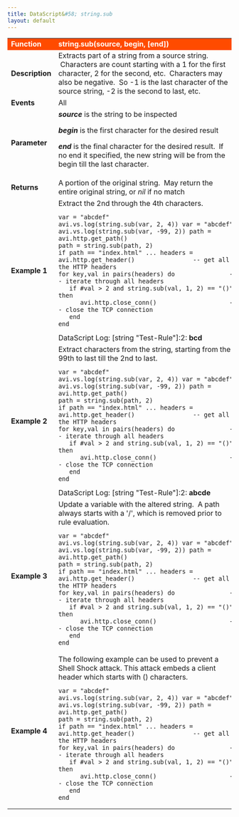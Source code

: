```yaml
---
title: DataScript&#58; string.sub
layout: default
---
```

<table class="table table-hover"> 
 <tbody> 
  <tr bgcolor="ff4b00"> 
   <td width="100"><span style="color: white; font-size: medium;"><strong>Function</strong></span></td> 
   <td width="600"><span style="color: white;"><b>string.sub(source, begin, [end])</b></span></td> 
  </tr> 
  <tr> 
   <td width="100"><span style="font-size: medium;"><strong>Description</strong></span></td> 
   <td width="600">Extracts&nbsp;part of a string&nbsp;from a source string. &nbsp;Characters are count starting with a 1 for the first character, 2 for the second, etc. &nbsp;Characters may also be negative. &nbsp;So -1 is the last character of the source string, -2 is the second to last, etc.</td> 
  </tr> 
  <tr> 
   <td width="100"><span style="font-size: medium;"><strong>Events</strong></span></td> 
   <td width="600">All</td> 
  </tr> 
  <tr> 
   <td width="100"><span style="font-size: medium;"><strong>Parameter</strong></span></td> 
   <td width="600"><strong><em>source</em> </strong>is the string to be&nbsp;inspected<p></p> <p><strong><em>begin</em> </strong>is the first character for the desired result</p> <p><strong><em>end</em> </strong>is the final character&nbsp;for the desired result. &nbsp;If no end it specified, the new string will be from the begin till the last character.</p></td> 
  </tr> 
  <tr> 
   <td width="100"><span style="font-size: medium;"><strong>Returns</strong></span></td> 
   <td width="600">A portion of the original string. &nbsp;May return the entire original string, or <em>nil</em> if no match</td> 
  </tr> 
  <tr> 
   <td width="100"><span style="font-size: medium;"><strong>Example 1</strong></span></td> 
   <td width="600">Extract the 2nd through the 4th characters.<br> 
    <!-- Crayon Syntax Highlighter v2.7.1 --> <pre><code class="language-lua">var = "abcdef"
avi.vs.log(string.sub(var, 2, 4)) var = "abcdef"
avi.vs.log(string.sub(var, -99, 2)) path = avi.http.get_path()
path = string.sub(path, 2)
if path == "index.html" ... headers = avi.http.get_header()&nbsp;&nbsp;&nbsp;&nbsp;&nbsp;&nbsp;&nbsp;&nbsp;&nbsp;&nbsp;&nbsp;&nbsp;&nbsp;&nbsp;&nbsp;&nbsp;-- get all the HTTP headers
for key,val in pairs(headers) do&nbsp;&nbsp;&nbsp;&nbsp;&nbsp;&nbsp;&nbsp;&nbsp;&nbsp;&nbsp;&nbsp;&nbsp;&nbsp;&nbsp; -- iterate through all headers
&nbsp;&nbsp; if #val &gt; 2 and string.sub(val, 1, 2) == "()" then
&nbsp;&nbsp;&nbsp;&nbsp;&nbsp;&nbsp;avi.http.close_conn()&nbsp;&nbsp;&nbsp;&nbsp;&nbsp;&nbsp;&nbsp;&nbsp;&nbsp;&nbsp;&nbsp;&nbsp;&nbsp;&nbsp;&nbsp;&nbsp;&nbsp;&nbsp;&nbsp;&nbsp;-- close the TCP connection
&nbsp;&nbsp; end
end</code></pre> 
    <!-- [Format Time: 0.0022 seconds] --> DataScript Log: [string "Test-Rule"]:2: <strong>bcd</strong></td> 
  </tr> 
  <tr> 
   <td width="100"><span style="font-size: medium;"><strong>Example 2</strong></span></td> 
   <td width="600">Extract characters from the string, starting from the 99th to last till the 2nd to last.<br> 
    <!-- Crayon Syntax Highlighter v2.7.1 --> <pre><code class="language-lua">var = "abcdef"
avi.vs.log(string.sub(var, 2, 4)) var = "abcdef"
avi.vs.log(string.sub(var, -99, 2)) path = avi.http.get_path()
path = string.sub(path, 2)
if path == "index.html" ... headers = avi.http.get_header()&nbsp;&nbsp;&nbsp;&nbsp;&nbsp;&nbsp;&nbsp;&nbsp;&nbsp;&nbsp;&nbsp;&nbsp;&nbsp;&nbsp;&nbsp;&nbsp;-- get all the HTTP headers
for key,val in pairs(headers) do&nbsp;&nbsp;&nbsp;&nbsp;&nbsp;&nbsp;&nbsp;&nbsp;&nbsp;&nbsp;&nbsp;&nbsp;&nbsp;&nbsp; -- iterate through all headers
&nbsp;&nbsp; if #val &gt; 2 and string.sub(val, 1, 2) == "()" then
&nbsp;&nbsp;&nbsp;&nbsp;&nbsp;&nbsp;avi.http.close_conn()&nbsp;&nbsp;&nbsp;&nbsp;&nbsp;&nbsp;&nbsp;&nbsp;&nbsp;&nbsp;&nbsp;&nbsp;&nbsp;&nbsp;&nbsp;&nbsp;&nbsp;&nbsp;&nbsp;&nbsp;-- close the TCP connection
&nbsp;&nbsp; end
end</code></pre> 
    <!-- [Format Time: 0.0082 seconds] --> DataScript Log: [string "Test-Rule"]:2: <strong>abcde</strong></td> 
  </tr> 
  <tr> 
   <td width="100"><span style="font-size: medium;"><strong>Example 3</strong></span></td> 
   <td width="600">Update a variable with the altered string. &nbsp;A path always starts with a '/', which is removed prior to rule evaluation.<br> 
    <!-- Crayon Syntax Highlighter v2.7.1 --> <pre><code class="language-lua">var = "abcdef"
avi.vs.log(string.sub(var, 2, 4)) var = "abcdef"
avi.vs.log(string.sub(var, -99, 2)) path = avi.http.get_path()
path = string.sub(path, 2)
if path == "index.html" ... headers = avi.http.get_header()&nbsp;&nbsp;&nbsp;&nbsp;&nbsp;&nbsp;&nbsp;&nbsp;&nbsp;&nbsp;&nbsp;&nbsp;&nbsp;&nbsp;&nbsp;&nbsp;-- get all the HTTP headers
for key,val in pairs(headers) do&nbsp;&nbsp;&nbsp;&nbsp;&nbsp;&nbsp;&nbsp;&nbsp;&nbsp;&nbsp;&nbsp;&nbsp;&nbsp;&nbsp; -- iterate through all headers
&nbsp;&nbsp; if #val &gt; 2 and string.sub(val, 1, 2) == "()" then
&nbsp;&nbsp;&nbsp;&nbsp;&nbsp;&nbsp;avi.http.close_conn()&nbsp;&nbsp;&nbsp;&nbsp;&nbsp;&nbsp;&nbsp;&nbsp;&nbsp;&nbsp;&nbsp;&nbsp;&nbsp;&nbsp;&nbsp;&nbsp;&nbsp;&nbsp;&nbsp;&nbsp;-- close the TCP connection
&nbsp;&nbsp; end
end</code></pre> 
    <!-- [Format Time: 0.0026 seconds] --> </td> 
  </tr> 
  <tr> 
   <td width="100"><span style="font-size: medium;"><strong>Example 4</strong></span></td> 
   <td width="600">The following example can be used to prevent a Shell Shock attack. This attack embeds a client header which starts with () characters.<br> 
    <!-- Crayon Syntax Highlighter v2.7.1 --> <pre><code class="language-lua">var = "abcdef"
avi.vs.log(string.sub(var, 2, 4)) var = "abcdef"
avi.vs.log(string.sub(var, -99, 2)) path = avi.http.get_path()
path = string.sub(path, 2)
if path == "index.html" ... headers = avi.http.get_header()&nbsp;&nbsp;&nbsp;&nbsp;&nbsp;&nbsp;&nbsp;&nbsp;&nbsp;&nbsp;&nbsp;&nbsp;&nbsp;&nbsp;&nbsp;&nbsp;-- get all the HTTP headers
for key,val in pairs(headers) do&nbsp;&nbsp;&nbsp;&nbsp;&nbsp;&nbsp;&nbsp;&nbsp;&nbsp;&nbsp;&nbsp;&nbsp;&nbsp;&nbsp; -- iterate through all headers
&nbsp;&nbsp; if #val &gt; 2 and string.sub(val, 1, 2) == "()" then
&nbsp;&nbsp;&nbsp;&nbsp;&nbsp;&nbsp;avi.http.close_conn()&nbsp;&nbsp;&nbsp;&nbsp;&nbsp;&nbsp;&nbsp;&nbsp;&nbsp;&nbsp;&nbsp;&nbsp;&nbsp;&nbsp;&nbsp;&nbsp;&nbsp;&nbsp;&nbsp;&nbsp;-- close the TCP connection
&nbsp;&nbsp; end
end</code></pre> 
    <!-- [Format Time: 0.0060 seconds] --> </td> 
  </tr> 
 </tbody> 
</table>